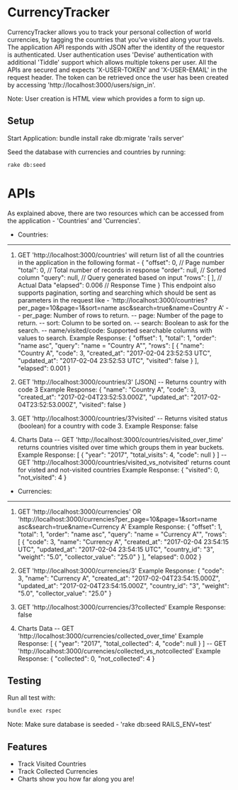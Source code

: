 CurrencyTracker
===============

CurrencyTracker allows you to track your personal collection of world currencies, by tagging the countries 
that you've visited along your travels.
The application API responds with JSON after the identity of the requestor is authenticated. 
User authentication uses 'Devise' authentication with additional 'Tiddle' support which allows multiple tokens per user.
All the APIs are secured and expects 'X-USER-TOKEN' and 'X-USER-EMAIL' in the request header. 
The token can be retrieved once the user has been created by accessing 'http://localhost:3000/users/sign_in'.

Note: User creation is HTML view which provides a form to sign up.

Setup
-----
Start Application:
bundle install
rake db:migrate
'rails server'

Seed the database with currencies and countries by running:

```bash
rake db:seed
```

APIs
====
As explained above, there are two resources which can be accessed from the application - 'Countries' and 'Currencies'.
- Countries:
------------
1. GET 'http://localhost:3000/countries' will return list of all the countries in the application in the following format -
{
  "offset": 0, // Page number
  "total": 0, // Total number of records in response
  "order": null, // Sorted column
  "query": null, // Query generated based on input
  "rows": [ ], // Actual Data
  "elapsed": 0.006 // Response Time
}
This endpoint also supports pagination, sorting and searching which should be sent as parameters in the request like -
'http://localhost:3000/countries?per_page=10&page=1&sort=name asc&search=true&name=Country A'
-- per_page: Number of rows to return.
-- page: Number of the page to return.
-- sort: Column to be sorted on.
-- search: Boolean to ask for the search.
-- name/visited/code: Supported searchable columns with values to search.
Example Response:
{
  "offset": 1,
  "total": 1,
  "order": "name asc",
  "query": "name = \"Country A\"",
  "rows": [
    {
      "name": "Country A",
      "code": 3,
      "created_at": "2017-02-04 23:52:53 UTC",
      "updated_at": "2017-02-04 23:52:53 UTC",
      "visited": false
    }
  ],
  "elapsed": 0.001
}

2. GET 'http://localhost:3000/countries/3' [JSON] 
-- Returns country with code 3
Example Response:
{
  "name": "Country A",
  "code": 3,
  "created_at": "2017-02-04T23:52:53.000Z",
  "updated_at": "2017-02-04T23:52:53.000Z",
  "visited": false
}

3. GET 'http://localhost:3000/countries/3?visited' 
-- Returns visited status (boolean) for a country with code 3.
Example Response:
false

4. Charts Data
-- GET 'http://localhost:3000/countries/visited_over_time' returns countries visited over time which groups them in year buckets.
Example Response:
[
  {
    "year": "2017",
    "total_visits": 4,
    "code": null
  }
]
-- GET 'http://localhost:3000/countries/visited_vs_notvisited' returns count for visted and not-visited countries
Example Response:
{
  "visited": 0,
  "not_visited": 4
}

- Currencies:
-------------
1. GET 'http://localhost:3000/currencies' OR 
       'http://localhost:3000/currencies?per_page=10&page=1&sort=name asc&search=true&name=Currency A'
Example Response:
{
  "offset": 1,
  "total": 1,
  "order": "name asc",
  "query": "name = \"Currency A\"",
  "rows": [
    {
      "code": 3,
      "name": "Currency A",
      "created_at": "2017-02-04 23:54:15 UTC",
      "updated_at": "2017-02-04 23:54:15 UTC",
      "country_id": "3",
      "weight": "5.0",
      "collector_value": "25.0"
    }
  ],
  "elapsed": 0.002
}

2. GET 'http://localhost:3000/currencies/3'
Example Response:
{
  "code": 3,
  "name": "Currency A",
  "created_at": "2017-02-04T23:54:15.000Z",
  "updated_at": "2017-02-04T23:54:15.000Z",
  "country_id": "3",
  "weight": "5.0",
  "collector_value": "25.0"
}

3. GET 'http://localhost:3000/currencies/3?collected'
Example Response:
false

4. Charts Data
-- GET 'http://localhost:3000/currencies/collected_over_time'
Example Response:
[
  {
    "year": "2017",
    "total_collected": 4,
    "code": null
  }
]
-- GET 'http://localhost:3000/currencies/collected_vs_notcollected'
Example Response:
{
  "collected": 0,
  "not_collected": 4
}


Testing
-------

Run all test with:

```bash
bundle exec rspec
```
Note: Make sure database is seeded - 'rake db:seed RAILS_ENV=test'

Features
--------

* Track Visited Countries
* Track Collected Currencies
* Charts show you how far along you are!
